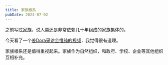 ```yaml
---
title: 家族根系
pubDate: 2024-07-02
---
```


之前写过[家族](/xyy/20240619)，说人类还是非常依赖几十年组成的家族集体的。

今天看了一个[姜Dora采访金惟纯的视频]，我觉得很有道理。

家族根系还是值得重视起来。家族作为自然组织，和政府、学校、企业等其他组织互相补充。

[姜Dora采访金惟纯的视频]: https://www.bilibili.com/video/BV154421D7gX/
